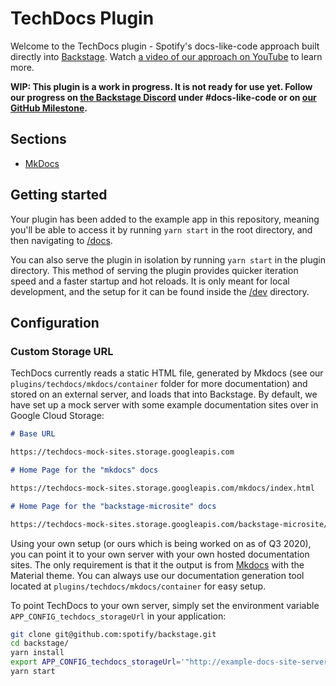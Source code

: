 # TechDocs Plugin

Welcome to the TechDocs plugin - Spotify's docs-like-code approach built directly into [Backstage](https://backstage.io). Watch [a video of our approach on YouTube](https://www.youtube.com/watch?v=uFGCaZmA6d4) to learn more.

**WIP: This plugin is a work in progress. It is not ready for use yet. Follow our progress on [the Backstage Discord](https://discord.gg/MUpMjP2) under #docs-like-code or on [our GitHub Milestone](https://github.com/spotify/backstage/milestone/15).**

## Sections

- [MkDocs](./mkdocs/README.md)

## Getting started

Your plugin has been added to the example app in this repository, meaning you'll be able to access it by running `yarn start` in the root directory, and then navigating to [/docs](http://localhost:3000/docs).

You can also serve the plugin in isolation by running `yarn start` in the plugin directory.
This method of serving the plugin provides quicker iteration speed and a faster startup and hot reloads.
It is only meant for local development, and the setup for it can be found inside the [/dev](/dev) directory.

## Configuration

### Custom Storage URL

TechDocs currently reads a static HTML file, generated by Mkdocs (see our `plugins/techdocs/mkdocs/container` folder for more documentation) and stored on an external server, and loads that into Backstage. By default, we have set up a mock server with some example documentation sites over in Google Cloud Storage:

```md
# Base URL

https://techdocs-mock-sites.storage.googleapis.com

# Home Page for the "mkdocs" docs

https://techdocs-mock-sites.storage.googleapis.com/mkdocs/index.html

# Home Page for the "backstage-microsite" docs

https://techdocs-mock-sites.storage.googleapis.com/backstage-microsite/index.html
```

Using your own setup (or ours which is being worked on as of Q3 2020), you can point it to your own server with your own hosted documentation sites. The only requirement is that it the output is from [Mkdocs](https://mkdocs.org) with the Material theme. You can always use our documentation generation tool located at `plugins/techdocs/mkdocs/container` for easy setup.

To point TechDocs to your own server, simply set the environment variable `APP_CONFIG_techdocs_storageUrl` in your application:

```bash
git clone git@github.com:spotify/backstage.git
cd backstage/
yarn install
export APP_CONFIG_techdocs_storageUrl='"http://example-docs-site-server.com"'
yarn start
```
